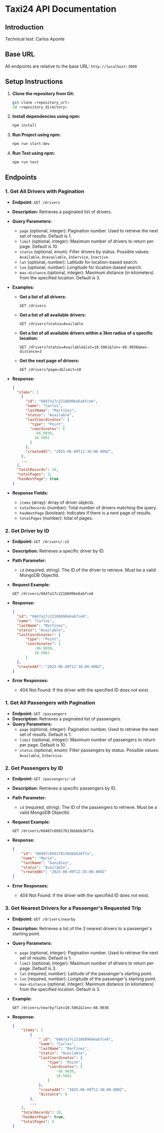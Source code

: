 # Taxi24 API Documentation

## Introduction

Technical test: Carlos Aponte

## Base URL

All endpoints are relative to the base URL: `http://localhost:3000`

## Setup Instructions

1.  **Clone the repository from Git:**

    ```bash
    git clone <repository_url>
    cd <repository_directory>
    ```

2.  **Install dependencies using npm:**

    ```bash
    npm install
    ```

3.  **Run Project using npm:**

    ```bash
    npm run start:dev
    ```    

4.  **Run Test using npm:**

    ```bash
    npm run test
    ```        

## Endpoints

### 1. Get All Drivers with Pagination

*   **Endpoint:** `GET /drivers`
*   **Description:** Retrieves a paginated list of drivers.
*   **Query Parameters:**
    *   `page` (optional, integer): Pagination number. Used to retrieve the next set of results. Default is 1.
    *   `limit` (optional, integer): Maximum number of drivers to return per page. Default is 10.
    *   `status` (optional, enum): Filter drivers by status. Possible values: `Available`, `Unavailable`, `InService`, `Inactive`.
    *   `lat` (optional, number): Latitude for location-based search.
    *   `lon` (optional, number): Longitude for location-based search.
    *   `max-distance` (optional, integer): Maximum distance (in kilometers) from the specified location. Default is 3.

*   **Examples:**

    *   **Get a list of all drivers:**

        ```
        GET /drivers
        ```

    *   **Get a list of all available drivers:**

        ```
        GET /drivers?status=Available
        ```

    *   **Get a list of all available drivers within a 3km radius of a specific location:**

        ```
        GET /drivers?status=Available&lat=10.5061&lon=-66.9036&max-distance=3
        ```
    *   **Get the next page of drivers:**

        ```
        GET /drivers?page=2&limit=10
        ```

*   **Response:**

    ```json
    {
      "items": [
        {
          "id": "6847a17c22186096e6abfce6",
          "name": "Carlos",
          "lastName": "Martínez",
          "status": "Available",
          "lastCoordinates": {
            "type": "Point",
            "coordinates": [
              -66.9036,
              10.5061
            ]
          },
          "createdAt": "2025-06-09T12:30:00.000Z",
        },
        ...
      ],
      "totalRecords": 18,
      "totalPages": 2,
      "hasNextPage": true
    }
    ```

*   **Response Fields:**

    *   `items` (array): Array of driver objects.
    *   `totalRecords` (number): Total number of drivers matching the query.
    *   `hasNextPage` (boolean): Indicates if there is a next page of results.
    *   `totalPages` (number): total of pages.

### 2. Get Driver by ID

*   **Endpoint:** `GET /drivers/:id`
*   **Description:** Retrieves a specific driver by ID.
*   **Path Parameter:**
    *   `id` (required, string): The ID of the driver to retrieve. Must be a valid MongoDB ObjectId.

*   **Request Example:**

    ```
    GET /drivers/6847a17c22186096e6abfce6
    ```

*   **Response:**

    ```json
    {
      "id": "6847a17c22186096e6abfce6",
      "name": "Carlos",
      "lastName": "Martínez",
      "status": "Available",
      "lastCoordinates": {
          "type": "Point",
          "coordinates": [
              -66.9036,
              10.5061
          ]
      },
      "createdAt": "2025-06-09T12:30:00.000Z",
    }
    ```

*   **Error Responses:**

    *   404 Not Found: If the driver with the specified ID does not exist.



### 1. Get All Passengers with Pagination

*   **Endpoint:** `GET /passengers`
*   **Description:** Retrieves a paginated list of passengers.
*   **Query Parameters:**
    *   `page` (optional, integer): Pagination number. Used to retrieve the next set of results. Default is 1.
    *   `limit` (optional, integer): Maximum number of passengers to return per page. Default is 10.
    *   `status` (optional, enum): Filter passengers by status. Possible values: `Available`, `InService`.

### 2. Get Passengers by ID

*   **Endpoint:** `GET /passengers/:id`
*   **Description:** Retrieves a specific passengers by ID.
*   **Path Parameter:**
    *   `id` (required, string): The ID of the passengers to retrieve. Must be a valid MongoDB ObjectId.

*   **Request Example:**

    ```
    GET /drivers/68487c68917813bbbbb36f7a
    ```

*   **Response:**

    ```json
    {
        "id": "68487c68917813bbbbb36f7a",
        "name": "María",
        "lastName": "González",
        "status": "Available",
        "createdAt": "2025-06-09T12:35:00.000Z"
    }
    ```

*   **Error Responses:**

    *   404 Not Found: If the driver with the specified ID does not exist.

### 3. Get Nearest Drivers for a Passenger's Requested Trip

*   **Endpoint:** `GET /drivers/nearby`
*   **Description:** Retrieves a list of the 3 nearest drivers to a passenger's starting point.
*   **Query Parameters:**

    *   `page` (optional, integer): Pagination number. Used to retrieve the next set of results. Default is 1.
    *   `limit` (optional, integer): Maximum number of drivers to return per page. Default is 3.
    *   `lat` (required, number): Latitude of the passenger's starting point.
    *   `lon` (required, number): Longitude of the passenger's starting point.
    *   `max-distance` (optional, integer): Maximum distance (in kilometers) from the specified location. Default is 3.
*   **Example:**

    ```
    GET /drivers/nearby?lat=10.5061&lon=-66.9036
    ```    

*   **Response:**

    ```json
    {
        "items": [
            {
                "_id": "6847a17c22186096e6abfce6",
                "name": "Carlos",
                "lastName": "Martínez",
                "status": "Available",
                "lastCoordinates": {
                    "type": "Point",
                    "coordinates": [
                        -66.9036,
                        10.5061
                    ]
                },
                "createdAt": "2025-06-09T12:30:00.000Z",
                "distance": 0
            },
            ...
        ],
        "totalRecords": 10,
        "hasNextPage": true,
        "totalPages": 4
    }
    ```
